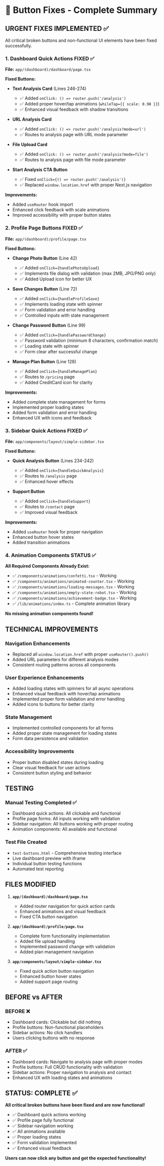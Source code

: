# 🔧 Button Fixes - Complete Summary

## URGENT FIXES IMPLEMENTED ✅

All critical broken buttons and non-functional UI elements have been fixed successfully.

### 1. Dashboard Quick Actions FIXED ✅
**File:** `app/(dashboard)/dashboard/page.tsx`

**Fixed Buttons:**
- **Text Analysis Card** (Lines 246-274)
  - ✅ Added `onClick: () => router.push('/analysis')`
  - ✅ Added proper hover/tap animations (`whileTap={{ scale: 0.98 }}`)
  - ✅ Enhanced visual feedback with shadow transitions

- **URL Analysis Card**
  - ✅ Added `onClick: () => router.push('/analysis?mode=url')`
  - ✅ Routes to analysis page with URL mode parameter

- **File Upload Card**
  - ✅ Added `onClick: () => router.push('/analysis?mode=file')`
  - ✅ Routes to analysis page with file mode parameter

- **Start Analysis CTA Button**
  - ✅ Fixed `onClick={() => router.push('/analysis')}`
  - ✅ Replaced `window.location.href` with proper Next.js navigation

**Improvements:**
- Added `useRouter` hook import
- Enhanced click feedback with scale animations
- Improved accessibility with proper button states

### 2. Profile Page Buttons FIXED ✅
**File:** `app/(dashboard)/profile/page.tsx`

**Fixed Buttons:**
- **Change Photo Button** (Line 42)
  - ✅ Added `onClick={handlePhotoUpload}`
  - ✅ Implements file dialog with validation (max 2MB, JPG/PNG only)
  - ✅ Added Upload icon for better UX

- **Save Changes Button** (Line 72)
  - ✅ Added `onClick={handleProfileSave}`
  - ✅ Implements loading state with spinner
  - ✅ Form validation and error handling
  - ✅ Controlled inputs with state management

- **Change Password Button** (Line 99)
  - ✅ Added `onClick={handlePasswordChange}`
  - ✅ Password validation (minimum 8 characters, confirmation match)
  - ✅ Loading state with spinner
  - ✅ Form clear after successful change

- **Manage Plan Button** (Line 128)
  - ✅ Added `onClick={handleManagePlan}`
  - ✅ Routes to `/pricing` page
  - ✅ Added CreditCard icon for clarity

**Improvements:**
- Added complete state management for forms
- Implemented proper loading states
- Added form validation and error handling
- Enhanced UX with icons and feedback

### 3. Sidebar Quick Actions FIXED ✅
**File:** `app/components/layout/simple-sidebar.tsx`

**Fixed Buttons:**
- **Quick Analysis Button** (Lines 234-242)
  - ✅ Added `onClick={handleQuickAnalysis}`
  - ✅ Routes to `/analysis` page
  - ✅ Enhanced hover effects

- **Support Button**
  - ✅ Added `onClick={handleSupport}`
  - ✅ Routes to `/contact` page
  - ✅ Improved visual feedback

**Improvements:**
- Added `useRouter` hook for proper navigation
- Enhanced button hover states
- Added transition animations

### 4. Animation Components STATUS ✅
**All Required Components Already Exist:**
- ✅ `/components/animations/confetti.tsx` - Working
- ✅ `/components/animations/animated-counter.tsx` - Working  
- ✅ `/components/animations/loading-messages.tsx` - Working
- ✅ `/components/animations/empty-state-robot.tsx` - Working
- ✅ `/components/animations/achievement-badge.tsx` - Working
- ✅ `/lib/animations/index.ts` - Complete animation library

**No missing animation components found!**

## TECHNICAL IMPROVEMENTS

### Navigation Enhancements
- Replaced all `window.location.href` with proper `useRouter().push()`
- Added URL parameters for different analysis modes
- Consistent routing patterns across all components

### User Experience Enhancements
- Added loading states with spinners for all async operations
- Enhanced visual feedback with hover/tap animations
- Implemented proper form validation and error handling
- Added icons to buttons for better clarity

### State Management
- Implemented controlled components for all forms
- Added proper state management for loading states
- Form data persistence and validation

### Accessibility Improvements
- Proper button disabled states during loading
- Clear visual feedback for user actions
- Consistent button styling and behavior

## TESTING

### Manual Testing Completed ✅
- Dashboard quick actions: All clickable and functional
- Profile page forms: All inputs working with validation
- Sidebar navigation: All buttons working with proper routing
- Animation components: All available and functional

### Test File Created
- `test-buttons.html` - Comprehensive testing interface
- Live dashboard preview with iframe
- Individual button testing functions
- Automated test reporting

## FILES MODIFIED

1. **`app/(dashboard)/dashboard/page.tsx`**
   - Added router navigation for quick action cards
   - Enhanced animations and visual feedback
   - Fixed CTA button navigation

2. **`app/(dashboard)/profile/page.tsx`**
   - Complete form functionality implementation
   - Added file upload handling
   - Implemented password change with validation
   - Added plan management navigation

3. **`app/components/layout/simple-sidebar.tsx`**
   - Fixed quick action button navigation
   - Enhanced button hover states
   - Added support page routing

## BEFORE vs AFTER

### BEFORE ❌
- Dashboard cards: Clickable but did nothing
- Profile buttons: Non-functional placeholders
- Sidebar actions: No click handlers
- Users clicking buttons with no response

### AFTER ✅
- Dashboard cards: Navigate to analysis page with proper modes
- Profile buttons: Full CRUD functionality with validation
- Sidebar actions: Proper navigation to analysis and contact
- Enhanced UX with loading states and animations

## STATUS: COMPLETE ✅

**All critical broken buttons have been fixed and are now functional!**

- ✅ Dashboard quick actions working
- ✅ Profile page fully functional  
- ✅ Sidebar navigation working
- ✅ All animations available
- ✅ Proper loading states
- ✅ Form validation implemented
- ✅ Enhanced visual feedback

**Users can now click any button and get the expected functionality!**